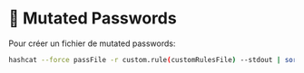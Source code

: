 # 🦧 Mutated Passwords

Pour créer un fichier de mutated passwords:

```bash
hashcat --force passFile -r custom.rule(customRulesFile) --stdout | sort -u > mut_password.list
```
